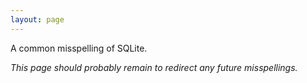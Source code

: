 ```yaml
---
layout: page
---
```


A common misspelling of SQLite.

*This page should probably remain to redirect any future misspellings.*
